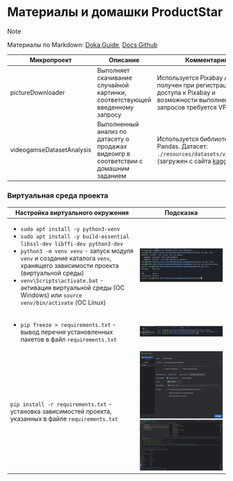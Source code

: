 # Материалы и домашки ProductStar

> [!NOTE]
> Материалы по Markdown: 
[Doka Guide](https://doka.guide/tools/markdown/), [Docs Github](https://docs.github.com/ru/get-started/writing-on-github/getting-started-with-writing-and-formatting-on-github/basic-writing-and-formatting-syntax)

| Микропроект | Описание | Комментарий |
|------|------|------|
|pictureDownloader | Выполняет скачивание случайной картинки, соответствующей введенному запросу | Используется Pixabay API. Ключ получен при регистрации. Для доступа к Pixabay и возможности выполнения запросов требуется VPN |
| videogamseDatasetAnalysis | Выполненный анализ по датасету о продажах видеоигр в соответствии с домашним заданием | Используется библиотека Pandas. Датасет: `./resources/datasets/vgsales.csv` (загружен с сайта [kaggle.com](https://www.kaggle.com/datasets/gregorut/videogamesales)) |

### Виртуальная среда проекта


| Настройка виртуального окружения | Подсказка |
|------|------|
| <ul><li>`sudo apt install -y python3-venv `</li><li>`sudo apt install -y build-essential libssl-dev libffi-dev python3-dev`</li><li>`python3 -m venv venv` - запуск модуля `venv` и создание каталога `venv`, хранящего зависимости проекта (виртуальной среды)</li><li>`venv\Scripts\activate.bat` - активация виртуальной среды (ОС Windows) или `source venv/bin/activate` (ОС Linux)</li></ul> | ![Venv running + Pip list output](./img/venv_run_2.png) |
| <ul><li>`pip freeze > requirements.txt` - вывод перечня установленных пакетов в файл `requirements.txt`</li></ul> | ![pip freeze result](./img/pip_freeze.png) |
|`pip install -r requirements.txt` - установка зависимостей проекта, указанных в файле `requirements.txt`|![venv in PyCharm](./img/venv_pycharm.png)<br>![install requirements from requirements.txt in PyCharm](./img/install_requirements_pycharm.png)|